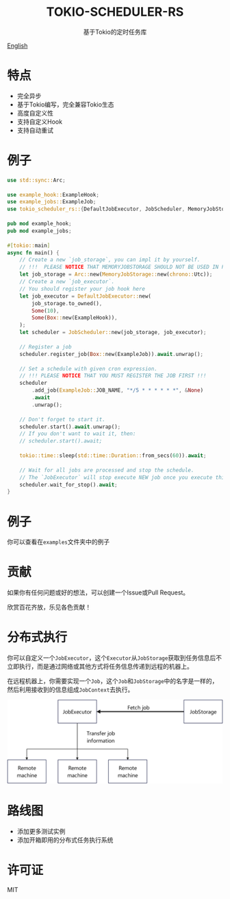 <div style="text-align: center"><h1>TOKIO-SCHEDULER-RS</h1></div>

<div style="text-align: center">基于Tokio的定时任务库</div>

<a href="README.MD">English</a>

# 特点
* 完全异步
* 基于Tokio编写，完全兼容Tokio生态
* 高度自定义性
* 支持自定义Hook
* 支持自动重试

# 例子
```rust
use std::sync::Arc;

use example_hook::ExampleHook;
use example_jobs::ExampleJob;
use tokio_scheduler_rs::{DefaultJobExecutor, JobScheduler, MemoryJobStorage};

pub mod example_hook;
pub mod example_jobs;

#[tokio::main]
async fn main() {
    // Create a new `job_storage`, you can impl it by yourself.
    // !!!  PLEASE NOTICE THAT MEMORYJOBSTORAGE SHOULD NOT BE USED IN PRODUCTION  !!!
    let job_storage = Arc::new(MemoryJobStorage::new(chrono::Utc));
    // Create a new `job_executor`.
    // You should register your job hook here
    let job_executor = DefaultJobExecutor::new(
        job_storage.to_owned(),
        Some(10),
        Some(Box::new(ExampleHook)),
    );
    let scheduler = JobScheduler::new(job_storage, job_executor);

    // Register a job
    scheduler.register_job(Box::new(ExampleJob)).await.unwrap();

    // Set a schedule with given cron expression.
    // !!! PLEASE NOTICE THAT YOU MUST REGISTER THE JOB FIRST !!!
    scheduler
        .add_job(ExampleJob::JOB_NAME, "*/5 * * * * * *", &None)
        .await
        .unwrap();

    // Don't forget to start it.
    scheduler.start().await.unwrap();
    // If you don't want to wait it, then:
    // scheduler.start().await;

    tokio::time::sleep(std::time::Duration::from_secs(60)).await;

    // Wait for all jobs are processed and stop the schedule.
    // The `JobExecutor` will stop execute NEW job once you execute this.
    scheduler.wait_for_stop().await;
}
```

# 例子
你可以查看在`examples`文件夹中的例子

# 贡献
如果你有任何问题或好的想法，可以创建一个Issue或Pull Request。

欣赏百花齐放，乐见各色贡献！

# 分布式执行
你可以自定义一个`JobExecutor`，这个`Executor`从`JobStorage`获取到任务信息后不立即执行，而是通过网络或其他方式将任务信息传递到远程的机器上。

在远程机器上，你需要实现一个`Job`，这个`Job`和`JobStorage`中的名字是一样的，然后利用接收到的信息组成`JobContext`去执行。

![DistributedJob](assets/DistributedJob.jpg "Distributed Job Execution")

# 路线图
* 添加更多测试实例
* 添加开箱即用的分布式任务执行系统

# 许可证
MIT